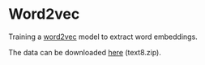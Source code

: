 # Word2vecTraining a [word2vec](https://papers.nips.cc/paper/5021-distributed-representations-of-words-and-phrases-and-their-compositionality.pdf) model to extract word embeddings.The data can be downloaded [here](http://mattmahoney.net/dc/textdata.html) (text8.zip).